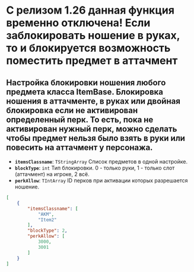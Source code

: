 # С релизом 1.26 данная функция временно отключена! Если заблокировать ношение в руках, то и блокируется возможность поместить предмет в аттачмент

## Настройка блокировки ношения любого предмета класса ItemBase. Блокировка ношения в аттачменте, в руках или двойная блокировка если не активирован определенный перк. То есть, пока не активирован нужный перк, можно сделать чтобы предмет нельзя было взять в руки или повесить на аттачмент у персонажа.

- **`itemsClassname`**: `TStringArray` Список предметов в одной настройке.
- **`blockType`**: `int` Тип блокировки. 0 - только руки, 1 - только слот (аттачмент) на игроке, 2 всё.
- **`perkAllow`**: `TIntArray` ID перков при активации которых разрешается ношение.


```json
[
    {
        "itemsClassname": [
            "AKM",
            "Item2"
        ],
        "blockType": 2,
        "perkAllow": [
            3000,
            3001
        ]
    }
]
```

